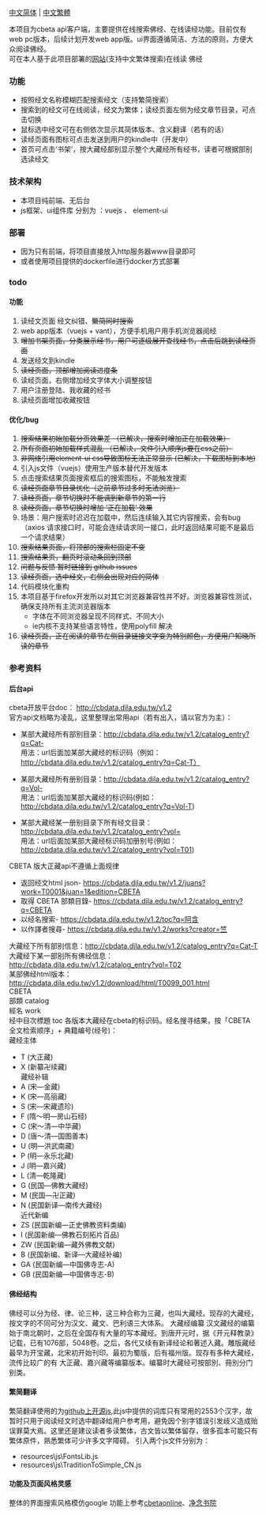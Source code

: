 [中文简体](./README.md) | [中文繁體](./README-tc.md)


本项目为cbeta api客户端，主要提供在线搜索佛经、在线读经功能。目前仅有web pc版本，后续计划开发web app版。ui界面遵循简洁、方法的原则，方便大众阅读佛经。  
可在本人基于此项目部署的[网站](https://alalgo.top)(支持中文繁体搜索)在线读 佛经

### 功能
- 按照经文名称模糊匹配搜索经文（支持繁简搜索）
- 搜索到的经文可在线阅读，经文为繁体；读经页面左侧为经文章节目录，可点击切换
- 鼠标选中经文可在右侧依次显示其简体版本、含义翻译（若有的话）
- 读经页面有图标可点击发送到用户的kindle中（开发中）
- 首页可点击‘书架’，按大藏经部别显示整个大藏经所有经书，读者可根据部别选读经文

### 技术架构
- 本项目纯前端、无后台    
- js框架、ui组件库 分别为 ：vuejs 、 element-ui


### 部署
- 因为只有前端，将项目直接放入http服务器www目录即可  
- 或者使用项目提供的dockerfile进行docker方式部署


### todo
#### 功能
1. 读经文页面  经文纠错、~~繁简同时搜索~~
1. web app版本（vuejs + vant），方便手机用户用手机浏览器阅经
1. ~~增加书架页面，分类展示经书，用户可逐级展开查找经书，点击后跳到读经页面~~
1. 发送经文到kindle  
1. ~~读经页面，顶部增加阅读进度条~~
1. 读经页面，右侧增加经文字体大小调整按钮
1. 用户注册登陆、我收藏的经书
1. 读经页面增加收藏按钮

#### 优化/bug
1. ~~搜索结果初始加载分页效果差 （已解决，搜索时增加正在加载效果）~~  
1. ~~所有页面初始加载样式混乱 （已解决，文件引入顺序js要在css之前）~~  
1. ~~非网络引用element-ui css导致图标无法正常显示 (已解决，下载图标到本地)~~   
1. 引入js文件（vuejs）使用生产版本替代开发版本  
1. 点击搜索结果页面搜索框后的搜索图标，不能触发搜索
1. ~~读经页面章节目录优化（之前章节过多时无法浏览）~~
1. ~~读经页面，章节切换时不能调到新章节的第一行~~
1. ~~读经页面，章节切换时增加 ‘正在加载’ 效果~~
1. 场景：用户搜索时迟迟在加载中，然后连续输入其它内容搜索，会有bug（axios 请求接口时，可能会连续请求同一接口，此时返回结果可能不是最后一个请求结果）
1. ~~搜索结果页面，将顶部的搜索栏固定不变~~
1. ~~搜索结果页，翻页时滚动条回到顶部~~
1. ~~问题与反馈 暂时链接到 github issues~~
1. ~~读经页面，选中经文，右侧会出现对应的简体~~
1. 代码模块化重构
1. 本项目基于firefox开发所以对其它浏览器兼容性并不好。浏览器兼容性测试，确保支持所有主流浏览器版本    
    - 字体在不同浏览器呈现不同样式、不同大小   
    - ie内核不支持某些语言特性，使用polyfill 解决
1. ~~读经页面，正在阅读的章节左侧目录链接文字变为特别颜色，方便用户知晓所读的章节~~

### 参考资料
#### 后台api
cbeta开放平台doc： http://cbdata.dila.edu.tw/v1.2  
官方api文档略为凌乱，这里整理出常用api（若有出入，请以官方为主）：      
- 某部大藏经所有部别目录：http://cbdata.dila.edu.tw/v1.2/catalog_entry?q=Cat-   
用法：url后面加某部大藏经的标识码（例如：http://cbdata.dila.edu.tw/v1.2/catalog_entry?q=Cat-T）  

- 某部大藏经所有册别目录：http://cbdata.dila.edu.tw/v1.2/catalog_entry?q=Vol-    
用法：url后面加某部大藏经的标识码(例如：http://cbdata.dila.edu.tw/v1.2/catalog_entry?q=Vol-T)    

- 某部大藏经某一册别目录下所有经文目录：http://cbdata.dila.edu.tw/v1.2/catalog_entry?vol=   
用法：url后面加某部大藏经标识码加册别号(例如：http://cbdata.dila.edu.tw/v1.2/catalog_entry?vol=T01)      

CBETA 版大正藏api不遵循上面规律
- 返回经文html json- https://cbdata.dila.edu.tw/v1.2/juans?work=T0001&juan=1&edition=CBETA    
- 取得 CBETA 部類目錄- https://cbdata.dila.edu.tw/v1.2/catalog_entry?q=CBETA     
- 以经名搜索- https://cbdata.dila.edu.tw/v1.2/toc?q=阿含     
- 以作譯者搜尋- https://cbdata.dila.edu.tw/v1.2/works?creator=竺       

大藏经下所有部别信息：http://cbdata.dila.edu.tw/v1.2/catalog_entry?q=Cat-T   
大藏经下某一部别所有佛经信息：http://cbdata.dila.edu.tw/v1.2/catalog_entry?vol=T02    
某部佛经html版本：http://cbdata.dila.edu.tw/v1.2/download/html/T0099_001.html     
CBETA    
部類 catalog   
經名 work    
经中目次標題 toc
各版本大藏经在cbeta的标识码。经名搜寻结果，按「CBETA 全文检索顺序」+ 典籍编号(经号)：   
藏经主体   
   - T (大正藏)
   - X (新纂卍续藏)    
藏经补辑  
   - A (宋—金藏)
   - K (宋—高丽藏)
   - S (宋—宋藏遗珍)
   - F (隋～明—房山石经)
   - C (宋～清—中华藏)
   - D (唐～清—国图善本)
   - U (明—洪武南藏)
   - P (明—永乐北藏)
   - J (明—嘉兴藏)
   - L (清—乾隆藏)
   - G (民国—佛教大藏经)
   - M (民国—卍正藏)
   - N (民国新译—南传大藏经)   
近代新编       
   - ZS (民国新编—正史佛教资料类编)
   - I (民国新编—佛教石刻拓片百品)
   - ZW (民国新编—藏外佛教文献)
   - B (民国新编、新译—大藏经补编)
   - GA (民国新编—中国佛寺志-A)
   - GB (民国新编—中国佛寺志-B)


#### 佛经结构
佛经可以分为经、律、论三种，这三种合称为三藏，也叫大藏经。现存的大藏经，按文字的不同可分为汉文、藏文、巴利语三大体系。
大藏经编纂
汉文藏经的编纂始于南北朝时，之后在全国存有大量的写本藏经。到唐开元时，据《开元释教录》记载，已有1076部，5048卷。之后，各代又续有新译经论和著述入藏。雕版藏经最早为开宝藏，北宋初开始刊印。最初为蜀版，后有福州版。现存有多种大藏经，流传比较广的有 大正藏、嘉兴藏等编纂版本。编纂时大藏经可按部別、冊別分门别类。

#### 繁简翻译
繁简翻译使用的为[github上开源js](https://github.com/webberwong/js-chinese-TraditionToSimple),此js中提供的词库只有常用的2553个汉字，故暂时只用于阅读经文时选中翻译给用户参考用，避免因个别字错误引发歧义造成贻误罪莫大焉。这里还是建议读者多读繁体，古文皆以繁体留存，很多孤本可能只有繁体原件，熟悉繁体可少许多文字障碍。
引入两个js文件分别为：
- resources\js\FontsLib.js
- resources\js\TraditionToSimple_CN.js

#### 功能及页面风格灵感
整体的界面搜索风格模仿google
功能上参考[cbetaonline](http://cbetaonline.dila.edu.tw/zh/T0001_011)、[净念书院](https://jnbooks.cn/)
